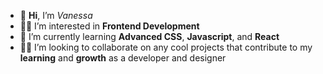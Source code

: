 - 👋 **Hi**, I’m *Vanessa*
- 👩‍💻 I’m interested in **Frontend Development**
- 🌱 I’m currently learning **Advanced CSS**, **Javascript**, and **React** 
- 🤜🤛 I’m looking to collaborate on any cool projects that contribute to my **learning** and **growth** as a developer and designer

<!---
vanessa-ayer/vanessa-ayer is a ✨ special ✨ repository because its `README.md` (this file) appears on your GitHub profile.
You can click the Preview link to take a look at your changes.
--->
